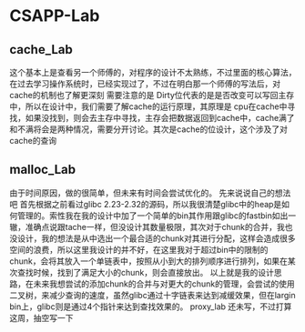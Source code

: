 # CSAPP-Lab

## cache_Lab

这个基本上是查看另一个师傅的，对程序的设计不太熟练，不过里面的核心算法，在过去学习操作系统时，已经实现过了，不过在明白那一个师傅的写法后，对cache的机制也了解更深刻
需要注意的是  Dirty位代表的是是否改变可以写回主存中，所以在设计中，我们需要了解cache的运行原理，其原理是 cpu在cache中寻找，如果没找到，则会去主存中寻找，主存会把数据返回到cache中，cache满了和不满将会是两种情况，需要分开讨论。其次是cache的位设计，这个涉及了对cache的查询



## malloc_Lab

由于时间原因，做的很简单，但未来有时间会尝试优化的。
先来说说自己的想法吧
首先根据之前看过glibc 2.23-2.32的源码，所以我很清楚glibc中的heap是如何管理的。索性我在我的设计中加了一个简单的bin其作用跟glibc的fastbin如出一辙，准确点说跟tache一样，但没设计其数量极限，其次对于chunk的合并，我也没设计，我的想法是从中选出一个最合适的chunk对其进行分配，这样会造成很多空间的浪费，所以这里我设计的并不好，在这里我对于超过bin中的限制的chunk，会将其放入一个单链表中，按照从小到大的排列顺序进行排列，如果在某次查找时候，找到了满足大小的chunk，则会直接放出。
以上就是我的设计思路，在未来我想尝试的添加chunk的合并与对更大的chunk的管理，会尝试的使用二叉树，来减少查询的速度，虽然glibc通过十字链表来达到减缓效果，但在largin bin上，glibc则是通过4个指针来达到查找效果的。
proxy_lab
还未写，不过打算这周，抽空写一下
